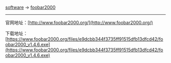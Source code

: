 
[software](/software) -> [foobar2000](/software/foobar2000)

---

官网地址：[http://www.foobar2000.org/](http://www.foobar2000.org/)

下载地址：[https://www.foobar2000.org/files/e9dcbb344f3735ff91515dfb13dfcd42/foobar2000_v1.4.6.exe](https://www.foobar2000.org/files/e9dcbb344f3735ff91515dfb13dfcd42/foobar2000_v1.4.6.exe)
